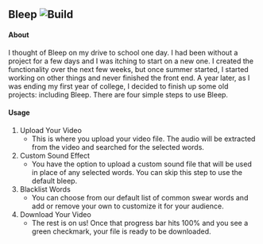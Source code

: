 ## Bleep ![Build](https://github.com/ngregrichardson/Bleep/workflows/Build/badge.svg)

#### About
I thought of Bleep on my drive to school one day. I had been without a project for a few days and I was itching to start on a new one. I created the functionality over the next few weeks, but once summer started, I started working on other things and never finished the front end. A year later, as I was ending my first year of college, I decided to finish up some old projects: including Bleep. There are four simple steps to use Bleep.

#### Usage
1. Upload Your Video
   - This is where you upload your video file. The audio will be extracted from the video and searched for the selected words.
2. Custom Sound Effect
   - You have the option to upload a custom sound file that will be used in place of any selected words. You can skip this step to use the default bleep.
3. Blacklist Words
   - You can choose from our default list of common swear words and add or remove your own to customize it for your audience.
4. Download Your Video
   - The rest is on us! Once that progress bar hits 100% and you see a green checkmark, your file is ready to be downloaded.
